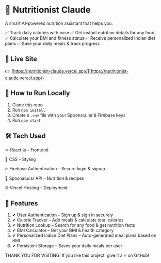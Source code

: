 # 🥗 Nutritionist Claude  

A smart AI-powered nutrition assistant that helps you:

✅ Track daily calories with ease
✅ Get instant nutrition details for any food
✅ Calculate your BMI and fitness status
✅ Receive personalized Indian diet plans
✅ Save your daily meals & track progress

## 🔗 Live Site  
👉 [https://nutritionist-claude.vercel.app/](https://nutritionist-claude.vercel.app/)  

## 🚀 How to Run Locally  
1. Clone this repo  
2. Run `npm install`  
3. Create a `.env` file with your Spoonacular & Firebase keys  
4. Run `npm start`  

## 🛠 Tech Used  
⚛ React.js – Frontend

🎨 CSS – Styling

🔥 Firebase Authentication – Secure login & signup

🍴 Spoonacular API – Nutrition & recipes

🌐 Vercel Hosting – Deployment

## 📌 Features
1. ✔ User Authentication – Sign up & sign in securely
2. ✔ Calorie Tracker – Add meals & calculate total calories
3. ✔ Nutrition Lookup – Search for any food & get nutrition facts
4. ✔ BMI Calculator – Get your BMI & health category
5. ✔ Personalized Indian Diet Plans – Auto-generated meal plans based on BMI
6. ✔ Persistent Storage – Saves your daily meals per user


THANK YOU FOR VISITING!
If you like this project, give it a ⭐ on GitHub!